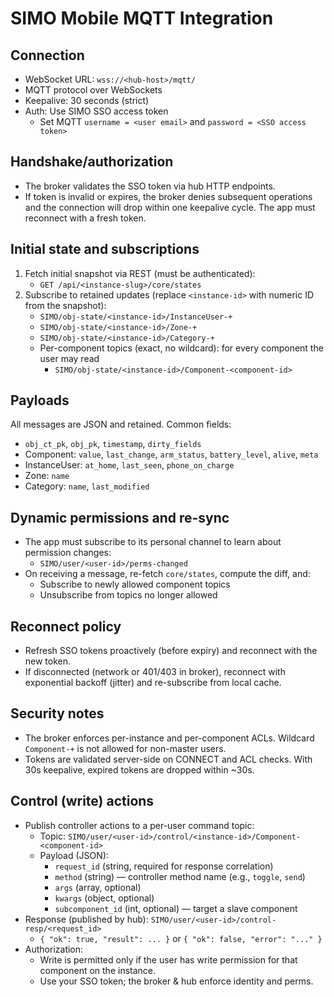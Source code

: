 SIMO Mobile MQTT Integration
============================

Connection
----------
- WebSocket URL: `wss://<hub-host>/mqtt/`
- MQTT protocol over WebSockets
- Keepalive: 30 seconds (strict)
- Auth: Use SIMO SSO access token
  - Set MQTT `username = <user email>` and `password = <SSO access token>`

Handshake/authorization
-----------------------
- The broker validates the SSO token via hub HTTP endpoints.
- If token is invalid or expires, the broker denies subsequent operations and the connection will drop within one keepalive cycle. The app must reconnect with a fresh token.

Initial state and subscriptions
------------------------------
1) Fetch initial snapshot via REST (must be authenticated):
   - `GET /api/<instance-slug>/core/states`
2) Subscribe to retained updates (replace `<instance-id>` with numeric ID from the snapshot):
   - `SIMO/obj-state/<instance-id>/InstanceUser-+`
   - `SIMO/obj-state/<instance-id>/Zone-+`
   - `SIMO/obj-state/<instance-id>/Category-+`
   - Per-component topics (exact, no wildcard): for every component the user may read
     - `SIMO/obj-state/<instance-id>/Component-<component-id>`

Payloads
--------
All messages are JSON and retained. Common fields:
- `obj_ct_pk`, `obj_pk`, `timestamp`, `dirty_fields`
- Component: `value`, `last_change`, `arm_status`, `battery_level`, `alive`, `meta`
- InstanceUser: `at_home`, `last_seen`, `phone_on_charge`
- Zone: `name`
- Category: `name`, `last_modified`

Dynamic permissions and re-sync
-------------------------------
- The app must subscribe to its personal channel to learn about permission changes:
  - `SIMO/user/<user-id>/perms-changed`
- On receiving a message, re-fetch `core/states`, compute the diff, and:
  - Subscribe to newly allowed component topics
  - Unsubscribe from topics no longer allowed

Reconnect policy
----------------
- Refresh SSO tokens proactively (before expiry) and reconnect with the new token.
- If disconnected (network or 401/403 in broker), reconnect with exponential backoff (jitter) and re-subscribe from local cache.

Security notes
--------------
- The broker enforces per-instance and per-component ACLs. Wildcard `Component-+` is not allowed for non-master users.
- Tokens are validated server-side on CONNECT and ACL checks. With 30s keepalive, expired tokens are dropped within ~30s.

Control (write) actions
-----------------------
- Publish controller actions to a per-user command topic:
  - Topic: `SIMO/user/<user-id>/control/<instance-id>/Component-<component-id>`
  - Payload (JSON):
    - `request_id` (string, required for response correlation)
    - `method` (string) — controller method name (e.g., `toggle`, `send`)
    - `args` (array, optional)
    - `kwargs` (object, optional)
    - `subcomponent_id` (int, optional) — target a slave component
- Response (published by hub): `SIMO/user/<user-id>/control-resp/<request_id>`
  - `{ "ok": true, "result": ... }` or `{ "ok": false, "error": "..." }`
- Authorization:
  - Write is permitted only if the user has write permission for that component on the instance.
  - Use your SSO token; the broker & hub enforce identity and perms.
